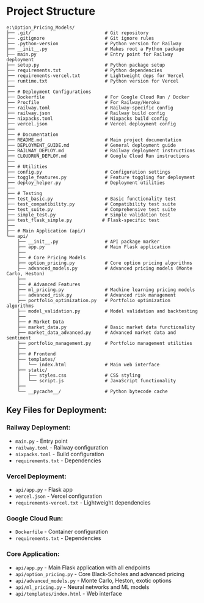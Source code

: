 # Project Structure

```
e:\Option_Pricing_Models/
├── .git/                           # Git repository
├── .gitignore                      # Git ignore rules
├── .python-version                 # Python version for Railway
├── __init__.py                     # Makes root a Python package
├── main.py                         # Entry point for Railway deployment
├── setup.py                        # Python package setup
├── requirements.txt                # Python dependencies
├── requirements-vercel.txt         # Lightweight deps for Vercel
├── runtime.txt                     # Python version for Vercel
├── 
├── # Deployment Configurations
├── Dockerfile                      # For Google Cloud Run / Docker
├── Procfile                        # For Railway/Heroku
├── railway.toml                    # Railway-specific config
├── railway.json                    # Railway build config
├── nixpacks.toml                   # Nixpacks build config
├── vercel.json                     # Vercel deployment config
├── 
├── # Documentation
├── README.md                       # Main project documentation
├── DEPLOYMENT_GUIDE.md             # General deployment guide
├── RAILWAY_DEPLOY.md               # Railway deployment instructions
├── CLOUDRUN_DEPLOY.md              # Google Cloud Run instructions
├── 
├── # Utilities
├── config.py                       # Configuration settings
├── toggle_features.py              # Feature toggling for deployment
├── deploy_helper.py                # Deployment utilities
├── 
├── # Testing
├── test_basic.py                   # Basic functionality test
├── test_compatibility.py           # Compatibility test suite
├── test_suite.py                   # Comprehensive test suite
├── simple_test.py                  # Simple validation test
├── test_flask_simple.py           # Flask-specific test
├── 
├── # Main Application (api/)
└── api/
    ├── __init__.py                 # API package marker
    ├── app.py                      # Main Flask application
    ├── 
    ├── # Core Pricing Models
    ├── option_pricing.py           # Core option pricing algorithms
    ├── advanced_models.py          # Advanced pricing models (Monte Carlo, Heston)
    ├── 
    ├── # Advanced Features
    ├── ml_pricing.py               # Machine learning pricing models
    ├── advanced_risk.py            # Advanced risk management
    ├── portfolio_optimization.py   # Portfolio optimization algorithms
    ├── model_validation.py         # Model validation and backtesting
    ├── 
    ├── # Market Data
    ├── market_data.py              # Basic market data functionality
    ├── market_data_advanced.py     # Advanced market data and sentiment
    ├── portfolio_management.py     # Portfolio management utilities
    ├── 
    ├── # Frontend
    ├── templates/
    │   └── index.html              # Main web interface
    ├── static/
    │   ├── styles.css              # CSS styling
    │   └── script.js               # JavaScript functionality
    ├── 
    └── __pycache__/                # Python bytecode cache
```

## Key Files for Deployment:

### Railway Deployment:
- `main.py` - Entry point
- `railway.toml` - Railway configuration
- `nixpacks.toml` - Build configuration
- `requirements.txt` - Dependencies

### Vercel Deployment:
- `api/app.py` - Flask app
- `vercel.json` - Vercel configuration
- `requirements-vercel.txt` - Lightweight dependencies

### Google Cloud Run:
- `Dockerfile` - Container configuration
- `requirements.txt` - Dependencies

### Core Application:
- `api/app.py` - Main Flask application with all endpoints
- `api/option_pricing.py` - Core Black-Scholes and advanced pricing
- `api/advanced_models.py` - Monte Carlo, Heston, exotic options
- `api/ml_pricing.py` - Neural networks and ML models
- `api/templates/index.html` - Web interface

